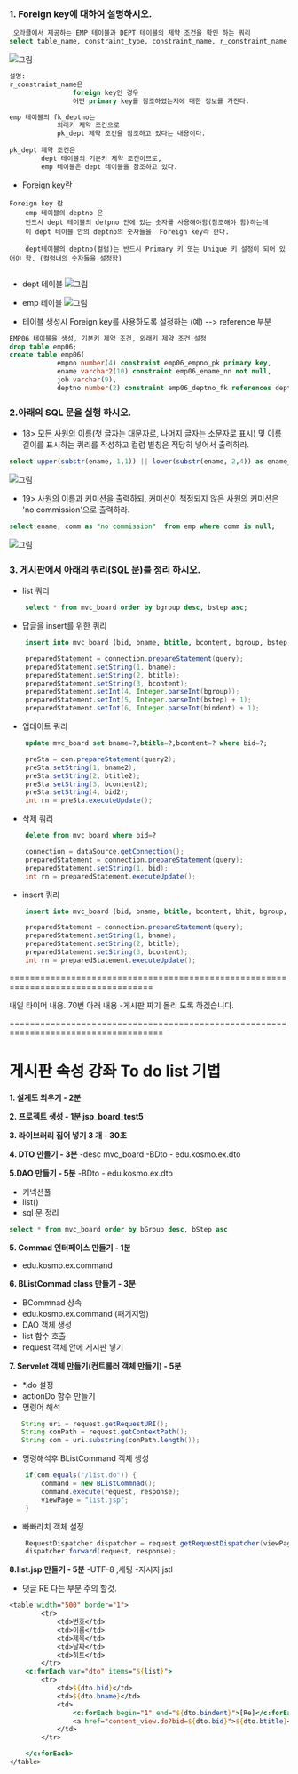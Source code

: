 ### 1. Foreign key에 대하여 설명하시오.
```sql
 오라클에서 제공하는 EMP 테이블과 DEPT 테이블의 제약 조건을 확인 하는 쿼리
select table_name, constraint_type, constraint_name, r_constraint_name from user_constraints where table_name in ('dept', 'emp');
```
![그림](5.PNG)
```sql
설명: 
r_constraint_name은 
				foreign key인 경우 
				어떤 primary key를 참조하였는지에 대한 정보를 가진다. 

emp 테이블의 fk_deptno는 
			외래키 제약 조건으로 
			pk_dept 제약 조건을 참조하고 있다는 내용이다. 
			
pk_dept 제약 조건은 
		dept 테이블의 기본키 제약 조건이므로, 
		emp 테이블은 dept 테이블을 참조하고 있다.
```
- Foreign key란
```
Foreign key 란
	emp 테이블의 deptno 은
	반드시 dept 테이블의 detpno 안에 있는 숫자를 사용해야함(참조해야 함)하는데
	이 dept 테이블 안의 deptno의 숫자들을  Foreign key라 한다.
	
	dept테이블의 deptno(컬럼)는 반드시 Primary 키 또는 Unique 키 설정이 되어 있어야 함. (컬럼내의 숫자들을 설정함)
	
```

- dept 테이블
![그림](4.PNG)
- emp 테이블
![그림](3.PNG)

- 테이블 생성시 Foreign key를 사용하도록 설정하는 (예) --> reference 부분
```sql
EMP06 테이블을 생성, 기본키 제약 조건, 외래키 제약 조건 설정
drop table emp06;
create table emp06(
			empno number(4) constraint emp06_empno_pk primary key, 
			ename varchar2(10) constraint emp06_ename_nn not null, 
			job varchar(9), 
			deptno number(2) constraint emp06_deptno_fk references dept(deptno));
```			
### 2.아래의 SQL 문을 실행 하시오.

- 18> 모든 사원의 이름(첫 글자는 대문자로, 나머지 글자는 소문자로 표시) 및 이름 길이를 표시하는 쿼리를 작성하고 컬럼 별칭은 적당히 넣어서 출력하라.
```sql
select upper(substr(ename, 1,1)) || lower(substr(ename, 2,4)) as ename_with_first_upper, length(ename) as "NameLength" from emp;
```
![그림](1.PNG)
  
- 19> 사원의 이름과 커미션을 출력하되, 커미션이 책정되지 않은 사원의 커미션은 'no commission'으로 출력하라.
```sql
select ename, comm as "no commission"  from emp where comm is null;
```
![그림](2.PNG)
### 3. 게시판에서 아래의 쿼리(SQL 문)를 정리 하시오.
- list 쿼리
```sql
	select * from mvc_board order by bgroup desc, bstep asc;
```
- 답글을 insert를 위한 쿼리
```sql
	insert into mvc_board (bid, bname, btitle, bcontent, bgroup, bstep, bindent) values (mvc_board_seq.nextval, ?, ?, ?, ?, ?, ?);
```
```java
	preparedStatement = connection.prepareStatement(query);
	preparedStatement.setString(1, bname);
	preparedStatement.setString(2, btitle);
	preparedStatement.setString(3, bcontent);
	preparedStatement.setInt(4, Integer.parseInt(bgroup));
	preparedStatement.setInt(5, Integer.parseInt(bstep) + 1);
	preparedStatement.setInt(6, Integer.parseInt(bindent) + 1);
```

- 업데이트 쿼리
```sql
	update mvc_board set bname=?,btitle=?,bcontent=? where bid=?;
```
```java
	preSta = con.prepareStatement(query2);
	preSta.setString(1, bname2);
	preSta.setString(2, btitle2);
	preSta.setString(3, bcontent2);
	preSta.setString(4, bid2);
	int rn = preSta.executeUpdate();
```

- 삭제 쿼리
```sql
	delete from mvc_board where bid=?
```
```java
	connection = dataSource.getConnection();
	preparedStatement = connection.prepareStatement(query);
	preparedStatement.setString(1, bid);
	int rn = preparedStatement.executeUpdate();
```

- insert 쿼리
```sql
	insert into mvc_board (bid, bname, btitle, bcontent, bhit, bgroup, bstep, bindent) values (mvc_board_seq.nextval, ?, ?, ?, 0, mvc_board_seq.currval, 0, 0);
```
```java
	preparedStatement = connection.prepareStatement(query);
	preparedStatement.setString(1, bname);
	preparedStatement.setString(2, btitle);
	preparedStatement.setString(3, bcontent);
	int rn = preparedStatement.executeUpdate();
```


==================================================================================

내일 타이머 내용.
70번 아래 내용 -게시판 짜기 돌리 도록 하겠습니다.




====================================================================================

게시판 속성 강좌 
To do list 기법
=============================
__1. 설계도 외우기 - 2분__

__2. 프로젝트 생성 - 1분 jsp_board_test5__

__3. 라이브러리 집어 넣기 3 개 - 30초__

__4. DTO 만들기   - 3분__
-desc mvc_board
-BDto - edu.kosmo.ex.dto

__5.DAO 만들기   - 5분__
-BDto - edu.kosmo.ex.dto
- 커넥션풀 
- list()
- sql 문 정리 
```sql
select * from mvc_board order by bGroup desc, bStep asc 
```

__5. Commad 인터페이스 만들기 - 1분__
- edu.kosmo.ex.command

__6. BListCommad class 만들기 - 3분__
-  BCommnad 상속
-  edu.kosmo.ex.command (패기지명)
- DAO 객체 생성
- list 함수 호출 
- request 객체 안에 게시판 넣기

__7. Servelet 객체 만들기(컨트롤러 객체 만들기) - 5분__
 - *.do 설정
 - actionDo 함수 만들기
 - 명령어 해석 
 ```java
	String uri = request.getRequestURI();
	String conPath = request.getContextPath();
	String com = uri.substring(conPath.length());
```	
- 명령해석후 BListCommand 객체 생성
```java
	if(com.equals("/list.do")) {
		command = new BListCommnad();
		command.execute(request, response);
		viewPage = "list.jsp";			
	}
```	
- 빠빠라치 객체 설정
```java
	RequestDispatcher dispatcher = request.getRequestDispatcher(viewPage);
	dispatcher.forward(request, response);	
```
__8.list.jsp 만들기 - 5분__
-UTF-8 ,세팅
-지시자 jstl
- 댓글 RE 다는 부분 주의 할것.
```jsp
<table width="500" border="1">
		<tr>
			<td>번호</td>
			<td>이름</td>
			<td>제목</td>
			<td>날짜</td>
			<td>히트</td>			
		</tr>
	<c:forEach var="dto" items="${list}">
		<tr>
			<td>${dto.bid}</td>
			<td>${dto.bname}</td>
			<td>
				<c:forEach begin="1" end="${dto.bindent}">[Re]</c:forEach>
				<a href="content_view.do?bid=${dto.bid}">${dto.btitle}</a>
			</td>
		</tr>

	</c:forEach>
</table>
```


